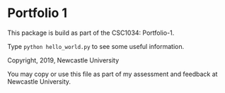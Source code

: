 Portfolio 1
===========

This package is build as part of the CSC1034: Portfolio-1.

Type `python hello_world.py` to see some useful information.

Copyright, 2019, Newcastle University

You may copy or use this file as part of my assessment and feedback at Newcastle University.

